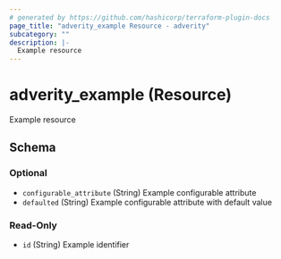 ```yaml
---
# generated by https://github.com/hashicorp/terraform-plugin-docs
page_title: "adverity_example Resource - adverity"
subcategory: ""
description: |-
  Example resource
---
```


# adverity_example (Resource)

Example resource



<!-- schema generated by tfplugindocs -->
## Schema

### Optional

- `configurable_attribute` (String) Example configurable attribute
- `defaulted` (String) Example configurable attribute with default value

### Read-Only

- `id` (String) Example identifier
